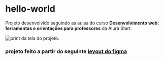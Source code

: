 # hello-world

Projeto desenvolvido seguindo as aulas do curso **Desenvolvimento web: ferramentas e orientações para professores** da Alura Start.

![print da tela do projeto.](/image/print.png)



### projeto feito a partir do seguinte [leyout do figma](https://www.figma.com/design/P2RnuaKEOOeQdqXgcqhTzZ/Hello-Word%3A-Minha-primeira-p%C3%A1gina-para-web?node-id=1-3&t=mHlFNmBx9MzIpYzg-0)
